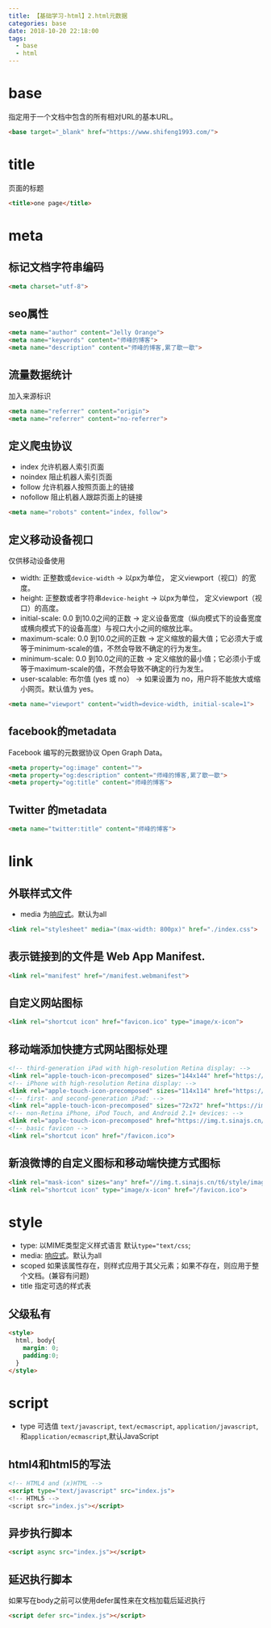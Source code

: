 ```yaml
---
title: 【基础学习-html】2.html元数据
categories: base
date: 2018-10-20 22:18:00
tags:
  - base
  - html
---
```

# base
指定用于一个文档中包含的所有相对URL的基本URL。
```html
<base target="_blank" href="https://www.shifeng1993.com/">
```

# title
页面的标题
```html
<title>one page</title>
```

# meta
## 标记文档字符串编码
```html
<meta charset="utf-8">
```
  
## seo属性
```html
<meta name="author" content="Jelly Orange">
<meta name="keywords" content="师峰的博客">
<meta name="description" content="师峰的博客,累了歇一歇">
```

## 流量数据统计
加入来源标识
```html
<meta name="referrer" content="origin">
<meta name="referrer" content="no-referrer">
```

## 定义爬虫协议
- index 允许机器人索引页面
- noindex 阻止机器人索引页面
- follow 允许机器人按照页面上的链接
- nofollow 阻止机器人跟踪页面上的链接

```html
<meta name="robots" content="index, follow">

```
## 定义移动设备视口
仅供移动设备使用
- width: 正整数或`device-width`           -> 以px为单位， 定义viewport（视口）的宽度。
- height: 正整数或者字符串`device-height`  -> 以px为单位， 定义viewport（视口）的高度。
- initial-scale: 0.0 到10.0之间的正数     -> 定义设备宽度（纵向模式下的设备宽度或横向模式下的设备高度）与视口大小之间的缩放比率。
- maximum-scale: 0.0 到10.0之间的正数     -> 定义缩放的最大值；它必须大于或等于minimum-scale的值，不然会导致不确定的行为发生。
- minimum-scale: 0.0 到10.0之间的正数     -> 定义缩放的最小值；它必须小于或等于maximum-scale的值，不然会导致不确定的行为发生。
- user-scalable: 布尔值 (yes 或 no）      -> 如果设置为 no，用户将不能放大或缩小网页。默认值为 yes。

```html
<meta name="viewport" content="width=device-width, initial-scale=1">
```

## facebook的metadata
Facebook 编写的元数据协议 Open Graph Data。
```html
<meta property="og:image" content="">
<meta property="og:description" content="师峰的博客,累了歇一歇">
<meta property="og:title" content="师峰的博客">
```
## Twitter 的metadata
```html
<meta name="twitter:title" content="师峰的博客">
```

# link
## 外联样式文件
- media 为[响应式](https://developer.mozilla.org/zh-CN/docs/Web/Guide/CSS/Media_queries)。默认为all

```html
<link rel="stylesheet" media="(max-width: 800px)" href="./index.css">
```

## 表示链接到的文件是 Web App Manifest.
```html
<link rel="manifest" href="/manifest.webmanifest">
```

## 自定义网站图标
```html
<link rel="shortcut icon" href="favicon.ico" type="image/x-icon">
```

## 移动端添加快捷方式网站图标处理
```html
<!-- third-generation iPad with high-resolution Retina display: -->
<link rel="apple-touch-icon-precomposed" sizes="144x144" href="https://img.t.sinajs.cn/t6/style/images/apple/wbfont.svg">
<!-- iPhone with high-resolution Retina display: -->
<link rel="apple-touch-icon-precomposed" sizes="114x114" href="https://img.t.sinajs.cn/t6/style/images/apple/wbfont.svg">
<!-- first- and second-generation iPad: -->
<link rel="apple-touch-icon-precomposed" sizes="72x72" href="https://img.t.sinajs.cn/t6/style/images/apple/wbfont.svg">
<!-- non-Retina iPhone, iPod Touch, and Android 2.1+ devices: -->
<link rel="apple-touch-icon-precomposed" href="https://img.t.sinajs.cn/t6/style/images/apple/wbfont.svg">
<!-- basic favicon -->
<link rel="shortcut icon" href="/favicon.ico">
```

## 新浪微博的自定义图标和移动端快捷方式图标
```html
<link rel="mask-icon" sizes="any" href="//img.t.sinajs.cn/t6/style/images/apple/wbfont.svg" color="black">
<link rel="shortcut icon" type="image/x-icon" href="/favicon.ico">
```

# style
- type: 以MIME类型定义样式语言 默认`type="text/css`;
- media: [响应式](https://developer.mozilla.org/zh-CN/docs/Web/Guide/CSS/Media_queries)。默认为all
- scoped 如果该属性存在，则样式应用于其父元素；如果不存在，则应用于整个文档。(兼容有问题)
- title 指定可选的样式表

## 父级私有
```html
<style>
  html, body{
    margin: 0;
    padding:0;
  }
</style>
```

# script
- type 可选值 `text/javascript`, `text/ecmascript`, `application/javascript`, 和`application/ecmascript`,默认JavaScript

## html4和html5的写法
```html
<!-- HTML4 and (x)HTML -->
<script type="text/javascript" src="index.js">
<!-- HTML5 -->
<script src="index.js"></script>
```
## 异步执行脚本
```html
<script async src="index.js"></script>
```

## 延迟执行脚本
如果写在body之前可以使用defer属性来在文档加载后延迟执行
```html
<script defer src="index.js"></script>
```